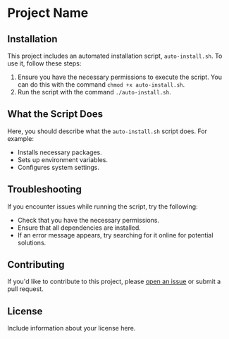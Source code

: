 # Project Name

## Installation

This project includes an automated installation script, `auto-install.sh`. To use it, follow these steps:

1. Ensure you have the necessary permissions to execute the script. You can do this with the command `chmod +x auto-install.sh`.
2. Run the script with the command `./auto-install.sh`.

## What the Script Does

Here, you should describe what the `auto-install.sh` script does. For example:

- Installs necessary packages.
- Sets up environment variables.
- Configures system settings.

## Troubleshooting

If you encounter issues while running the script, try the following:

- Check that you have the necessary permissions.
- Ensure that all dependencies are installed.
- If an error message appears, try searching for it online for potential solutions.

## Contributing

If you'd like to contribute to this project, please [open an issue](https://github.com/username/repo/issues) or submit a pull request.

## License

Include information about your license here.